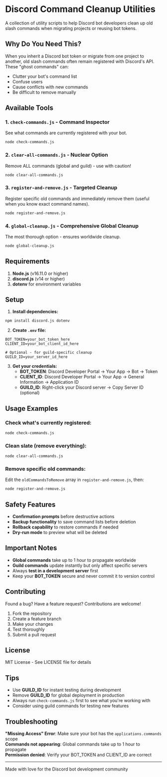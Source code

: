 # Discord Command Cleanup Utilities

A collection of utility scripts to help Discord bot developers clean up old slash commands when migrating projects or reusing bot tokens.

## Why Do You Need This?

When you inherit a Discord bot token or migrate from one project to another, old slash commands often remain registered with Discord's API. These "ghost commands" can:
- Clutter your bot's command list
- Confuse users
- Cause conflicts with new commands
- Be difficult to remove manually

## Available Tools

### 1. `check-commands.js` - Command Inspector
See what commands are currently registered with your bot.
```bash
node check-commands.js
```

### 2. `clear-all-commands.js` - Nuclear Option
Remove ALL commands (global and guild) - use with caution!
```bash
node clear-all-commands.js
```

### 3. `register-and-remove.js` - Targeted Cleanup
Register specific old commands and immediately remove them (useful when you know exact command names).
```bash
node register-and-remove.js
```

### 4. `global-cleanup.js` - Comprehensive Global Cleanup
The most thorough option - ensures worldwide cleanup.
```bash
node global-cleanup.js
```

## Requirements

1. **Node.js** (v16.11.0 or higher)
2. **discord.js** (v14 or higher)
3. **dotenv** for environment variables

## Setup

1. **Install dependencies:**
```bash
npm install discord.js dotenv
```

2. **Create `.env` file:**
```env
BOT_TOKEN=your_bot_token_here
CLIENT_ID=your_bot_client_id_here

# Optional - for guild-specific cleanup
GUILD_ID=your_server_id_here
```

3. **Get your credentials:**
   - **BOT_TOKEN**: Discord Developer Portal → Your App → Bot → Token
   - **CLIENT_ID**: Discord Developer Portal → Your App → General Information → Application ID
   - **GUILD_ID**: Right-click your Discord server → Copy Server ID (optional)

## Usage Examples

### Check what's currently registered:
```bash
node check-commands.js
```

### Clean slate (remove everything):
```bash
node clear-all-commands.js
```

### Remove specific old commands:
Edit the `oldCommandsToRemove` array in `register-and-remove.js`, then:
```bash
node register-and-remove.js
```

## Safety Features

- **Confirmation prompts** before destructive actions
- **Backup functionality** to save command lists before deletion
- **Rollback capability** to restore commands if needed
- **Dry-run mode** to preview what will be deleted

## Important Notes

- **Global commands** take up to 1 hour to propagate worldwide
- **Guild commands** update instantly but only affect specific servers
- Always **test in a development server** first
- Keep your **BOT_TOKEN** secure and never commit it to version control

## Contributing

Found a bug? Have a feature request? Contributions are welcome!

1. Fork the repository
2. Create a feature branch
3. Make your changes
4. Test thoroughly
5. Submit a pull request

## License

MIT License - See LICENSE file for details

## Tips

- Use **GUILD_ID** for instant testing during development
- Remove **GUILD_ID** for global deployment in production
- Always run `check-commands.js` first to see what you're working with
- Consider using guild commands for testing new features

## Troubleshooting

**"Missing Access" Error**: Make sure your bot has the `applications.commands` scope  
**Commands not appearing**: Global commands take up to 1 hour to propagate  
**Permission denied**: Verify your BOT_TOKEN and CLIENT_ID are correct

---

Made with love for the Discord bot development community